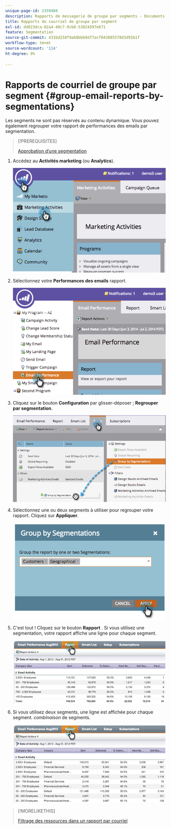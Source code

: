 ```yaml
---
unique-page-id: 2359488
description: Rapports de messagerie de groupe par segments - Documents Marketo - Documentation du produit
title: Rapports de courriel de groupe par segment
exl-id: dd023dca-02a4-40c7-9cb8-53024597e671
feature: Segmentation
source-git-commit: 431bd258f9a68bbb9df7acf043085578d3d91b1f
workflow-type: tm+mt
source-wordcount: '114'
ht-degree: 0%

---
```


# Rapports de courriel de groupe par segment {#group-email-reports-by-segmentations}

Les segments ne sont pas réservés au contenu dynamique. Vous pouvez également regrouper votre rapport de performances des emails par segmentation.

>[!PREREQUISITES]
>
>[Approbation d’une segmentation](/help/marketo/product-docs/personalization/segmentation-and-snippets/segmentation/approve-a-segmentation.md)

1. Accédez au **Activités marketing** (ou **Analytics**).

   ![](assets/image2014-9-16-9-3a15-3a58.png)

1. Sélectionnez votre **Performances des emails** rapport.

   ![](assets/image2014-9-16-9-3a16-3a6.png)

1. Cliquez sur le bouton **Configuration** par glisser-déposer ; **Regrouper par segmentation**.

   ![](assets/image2014-9-16-9-3a16-3a59.png)

1. Sélectionnez une ou deux segments à utiliser pour regrouper votre rapport. Cliquez sur **Appliquer**.

   ![](assets/image2014-9-16-9-3a17-3a9.png)

1. C&#39;est tout ! Cliquez sur le bouton **Rapport** . Si vous utilisez une segmentation, votre rapport affiche une ligne pour chaque segment.

   ![](assets/image2014-9-16-9-3a17-3a17.png)

1. Si vous utilisez deux segments, une ligne est affichée pour chaque segment. _combinaison_ de segments.

   ![](assets/image2014-9-16-9-3a17-3a26.png)

>[!MORELIKETHIS]
>
>[Filtrage des ressources dans un rapport par courriel](/help/marketo/product-docs/reporting/basic-reporting/report-activity/filter-assets-in-an-email-report.md)

